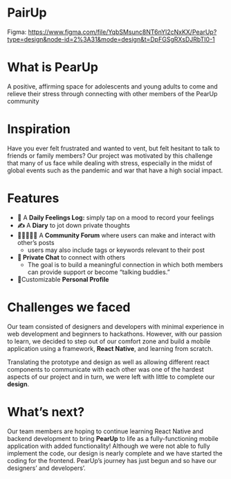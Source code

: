 # PairUp

Figma: https://www.figma.com/file/YqbSMsunc8NT6nYl2cNxKX/PearUp?type=design&node-id=2%3A31&mode=design&t=DpFGSgRXsDJRbTI0-1

# What is PearUp

A positive, affirming space for adolescents and young adults to come and relieve their stress through connecting with other members of the PearUp community

# Inspiration

Have you ever felt frustrated and wanted to vent, but felt hesitant to talk to friends or family members? Our project was motivated by this challenge that many of us face while dealing with stress, especially in the midst of global events such as the pandemic and war that have a high social impact.

# Features

- **🤗** A **Daily Feelings Log:** simply tap on a mood to record your feelings
- **✍️** A **Diary** to jot down private thoughts
- **🧑🏼‍🤝‍🧑🏾** A **Community Forum** where users can make and interact with other’s posts
    - users may also include tags or keywords relevant to their post
- **💬 Private Chat** to connect with others
    - The goal is to build a meaningful connection in which both members can provide support or become “talking buddies.”
- 🐰Customizable **Personal Profile**

# Challenges we faced

Our team consisted of designers and developers with minimal experience in web development and beginners to hackathons.  However, with our passion to learn, we decided to step out of our comfort zone and build a mobile application using a framework, **React Native**, and learning from scratch. 

Translating the prototype and design as well as allowing different react components to communicate with each other was one of the hardest aspects of our project and in turn, we were left with little to complete our **design**.

# What’s next?

Our team members are hoping to continue learning React Native and backend development to bring **PearUp** to life as a fully-functioning mobile application with added functionality! Although we were not able to fully implement the code, our design is nearly complete and we have started the coding for the frontend. PearUp’s journey has just begun and so have our designers’ and developers’.
